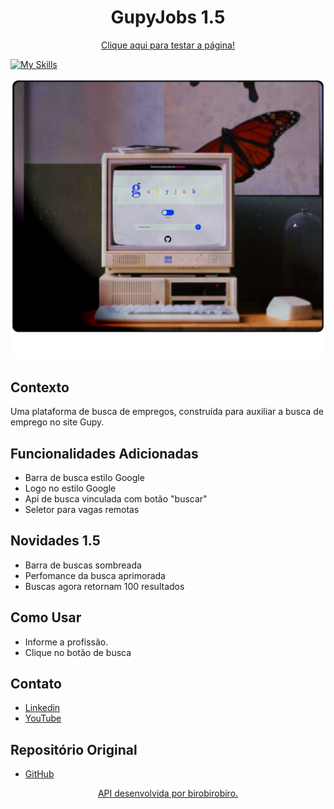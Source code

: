 
<h1 align="center">GupyJobs 1.5</h1>

<p align="center"><a href="https://tnlima.github.io/gupy-jobs-rmx">Clique aqui para testar a página!</a></p>

[![My Skills](https://skillicons.dev/icons?i=js,html,css)](https://skillicons.dev)

![CRT](https://github.com/TnLima/gupy-jobs-rmx/blob/main/images/crt.png?raw=true)

## Contexto

Uma plataforma de busca de empregos, construída para auxiliar a busca de emprego no site Gupy.

## Funcionalidades Adicionadas

- Barra de busca estilo Google
- Logo no estilo Google
- Api de busca vinculada com botão "buscar"
- Seletor para vagas remotas

## Novidades 1.5

- Barra de buscas sombreada
- Perfomance da busca aprimorada
- Buscas agora retornam 100 resultados

## Como Usar

- Informe a profissão.
- Clique no botão de busca

## Contato

- [Linkedin](https://www.linkedin.com/in/thiago-de-lima-980977134/)
- [YouTube](https://www.youtube.com/@thi-lima)

## Repositório Original

- [GitHub](https://github.com/birobirobiro/gupy-jobs)

<a align="center" href="https://www.birobirobiro.dev/">
<p>
API desenvolvida por birobirobiro.
</p>
</a>
